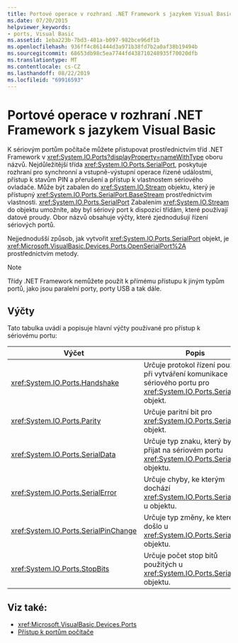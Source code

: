 ```yaml
---
title: Portové operace v rozhraní .NET Framework s jazykem Visual Basic
ms.date: 07/20/2015
helpviewer_keywords:
- ports, Visual Basic
ms.assetid: 1eba223b-7bd3-401a-b097-982bce96df1b
ms.openlocfilehash: 936ff4c861444d3a971b38fd7b2a0af38b19494b
ms.sourcegitcommit: 68653db98c5ea7744fd438710248935f70020dfb
ms.translationtype: MT
ms.contentlocale: cs-CZ
ms.lasthandoff: 08/22/2019
ms.locfileid: "69916593"
---
```

# <a name="port-operations-in-the-net-framework-with-visual-basic"></a>Portové operace v rozhraní .NET Framework s jazykem Visual Basic
K sériovým portům počítače můžete přistupovat prostřednictvím tříd .NET Framework v <xref:System.IO.Ports?displayProperty=nameWithType> oboru názvů. Nejdůležitější třída <xref:System.IO.Ports.SerialPort>, poskytuje rozhraní pro synchronní a vstupně-výstupní operace řízené událostmi, přístup k stavům PIN a přerušení a přístup k vlastnostem sériového ovladače. Může být zabalen do <xref:System.IO.Stream> objektu, který je přístupný <xref:System.IO.Ports.SerialPort.BaseStream> prostřednictvím vlastnosti. <xref:System.IO.Ports.SerialPort> Zabalením <xref:System.IO.Stream> do objektu umožníte, aby byl sériový port k dispozici třídám, které používají datové proudy. Obor názvů obsahuje výčty, které zjednodušují řízení sériových portů.  
  
 Nejjednodušší způsob, jak vytvořit <xref:System.IO.Ports.SerialPort> objekt, je <xref:Microsoft.VisualBasic.Devices.Ports.OpenSerialPort%2A> prostřednictvím metody.  
  
> [!NOTE]
> Třídy .NET Framework nemůžete použít k přímému přístupu k jiným typům portů, jako jsou paralelní porty, porty USB a tak dále.  
  
## <a name="enumerations"></a>Výčty  
 Tato tabulka uvádí a popisuje hlavní výčty používané pro přístup k sériovému portu:  
  
|Výčet|Popis|  
|---|---|   
|<xref:System.IO.Ports.Handshake>|Určuje protokol řízení použitý při vytváření komunikace sériového portu pro <xref:System.IO.Ports.SerialPort> objekt.|  
|<xref:System.IO.Ports.Parity>|Určuje paritní bit pro <xref:System.IO.Ports.SerialPort> objekt.|  
|<xref:System.IO.Ports.SerialData>|Určuje typ znaku, který byl přijat na sériovém portu <xref:System.IO.Ports.SerialPort> objektu.|  
|<xref:System.IO.Ports.SerialError>|Určuje chyby, ke kterým dochází <xref:System.IO.Ports.SerialPort> u objektu.|  
|<xref:System.IO.Ports.SerialPinChange>|Určuje typ změny, ke kterému došlo u <xref:System.IO.Ports.SerialPort> objektu.|  
|<xref:System.IO.Ports.StopBits>|Určuje počet stop bitů použitých u <xref:System.IO.Ports.SerialPort> objektu.|  
  
## <a name="see-also"></a>Viz také:

- <xref:Microsoft.VisualBasic.Devices.Ports>
- [Přístup k portům počítače](../../../../visual-basic/developing-apps/programming/computer-resources/accessing-the-computer-s-ports.md)
